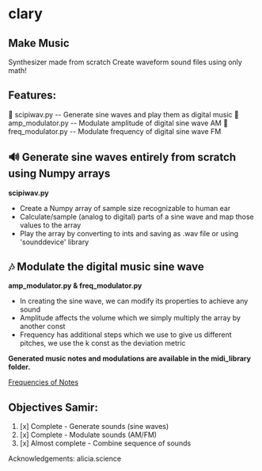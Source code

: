 # clary
## Make Music

Synthesizer made from scratch
Create waveform sound files using only math!

## Features:
:file_folder: scipiwav.py -- Generate sine waves and play them as digital music
:file_folder: amp_modulator.py -- Modulate amplitude of digital sine wave AM 
:file_folder: freq_modulator.py -- Modulate frequency of digital sine wave FM

## :loud_sound: Generate sine waves entirely from scratch using Numpy arrays
**scipiwav.py**
- Create a Numpy array of sample size recognizable to human ear
- Calculate/sample (analog to digital) parts of a sine wave and map those values to the array
- Play the array by converting to ints and saving as .wav file or using 'sounddevice' library

## :notes: Modulate the digital music sine wave
**amp_modulator.py & freq_modulator.py**
- In creating the sine wave, we can modify its properties to achieve any sound
- Amplitude affects the volume which we simply multiply the array by another const
- Frequency has additional steps which we use to give us different pitches, we use the k const as the deviation metric

**Generated music notes and modulations are available in the midi_library folder.**

[Frequencies of Notes](https://pages.mtu.edu/~suits/notefreqs.html)


## Objectives Samir:
1. [x] Complete - Generate sounds (sine waves)
2. [x] Complete - Modulate sounds (AM/FM)
3. [x] Almost complete - Combine sequence of sounds

Acknowledgements:
alicia.science
